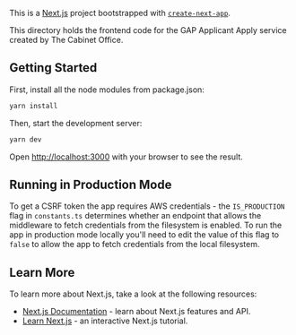 This is a [Next.js](https://nextjs.org/) project bootstrapped with [`create-next-app`](https://github.com/vercel/next.js/tree/canary/packages/create-next-app).

This directory holds the frontend code for the GAP Applicant Apply service created by The Cabinet Office.

## Getting Started

First, install all the node modules from package.json:

```bash
yarn install
```

Then, start the development server:

```bash
yarn dev
```

Open [http://localhost:3000](http://localhost:3000) with your browser to see the result.

## Running in Production Mode

To get a CSRF token the app requires AWS credentials - the `IS_PRODUCTION` flag in `constants.ts` determines whether an endpoint that allows the middleware to fetch credentials from the filesystem is enabled. To run the app in production mode locally you'll need to edit the value of this flag to `false` to allow the app to fetch credentials from the local filesystem. 

## Learn More

To learn more about Next.js, take a look at the following resources:

- [Next.js Documentation](https://nextjs.org/docs) - learn about Next.js features and API.
- [Learn Next.js](https://nextjs.org/learn) - an interactive Next.js tutorial.

